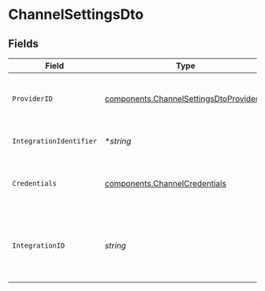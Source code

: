 # ChannelSettingsDto


## Fields

| Field                                                                                              | Type                                                                                               | Required                                                                                           | Description                                                                                        |
| -------------------------------------------------------------------------------------------------- | -------------------------------------------------------------------------------------------------- | -------------------------------------------------------------------------------------------------- | -------------------------------------------------------------------------------------------------- |
| `ProviderID`                                                                                       | [components.ChannelSettingsDtoProviderID](../../models/components/channelsettingsdtoproviderid.md) | :heavy_check_mark:                                                                                 | The provider identifier for the credentials                                                        |
| `IntegrationIdentifier`                                                                            | **string*                                                                                          | :heavy_minus_sign:                                                                                 | The integration identifier                                                                         |
| `Credentials`                                                                                      | [components.ChannelCredentials](../../models/components/channelcredentials.md)                     | :heavy_check_mark:                                                                                 | Credentials payload for the specified provider                                                     |
| `IntegrationID`                                                                                    | *string*                                                                                           | :heavy_check_mark:                                                                                 | The unique identifier of the integration associated with this channel.                             |
